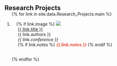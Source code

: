 <h2 id="Research_Projects" style="margin: 2px 0px -15px;">Research Projects</h2>

<div class="Research_Projects">
<ol class="bibliography">

{% for link in site.data.Research_Projects.main %}

<li>
<div class="pub-row">
  <div class="col-sm-3 abbr" style="position: relative;padding-right: 15px;padding-left: 15px;">
    {% if link.image %} 
    <img src="{{ link.image }}" class="teaser img-fluid z-depth-1" style="width=100;height=40%">
    <!-- 主要内容
    {% if link.conference_short %} 
    <abbr class="badge">{{ link.conference_short }}</abbr>
    {% endif %}
    {% endif %} -->
  </div>
  <div class="col-sm-9" style="position: relative;padding-right: 15px;padding-left: 20px;">
      <div class="title"><a href="{{ link.pdf }}">{{ link.title }}</a></div>
      <div class="author">{{ link.authors }}</div>
      <div class="periodical"><em>{{ link.conference }}</em>
      </div>    
    <div class="links">
    <!-- 
      {% if link.pdf %} 
      <a href="{{ link.pdf }}" class="btn btn-sm z-depth-0" role="button" target="_blank" style="font-size:12px;">PDF</a>
      {% endif %}
      {% if link.code %} 
      <a href="{{ link.code }}" class="btn btn-sm z-depth-0" role="button" target="_blank" style="font-size:12px;">Code</a>
      {% endif %}
      {% if link.page %} 
      <a href="{{ link.page }}" class="btn btn-sm z-depth-0" role="button" target="_blank" style="font-size:12px;">Project Page</a>
      {% endif %}
      {% if link.bibtex %} 
      <a href="{{ link.bibtex }}" class="btn btn-sm z-depth-0" role="button" target="_blank" style="font-size:12px;">BibTex</a>
      {% endif %}-->
      {% if link.notes %} 
      <strong> <i style="color:#e74d3c">{{ link.notes }}</i></strong>
      {% endif %}
    <!-- 
      {% if link.others %} 
      {{ link.others }}
      {% endif %}-->
    </div>
  </div>
</div>
</li>
<br>

{% endfor %}

</ol>
</div>
